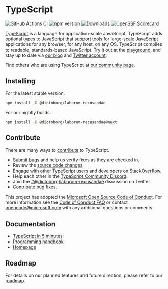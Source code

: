 
# TypeScript

[![GitHub Actions CI](https://github.com/microsoft/TypeScript/workflows/CI/badge.svg)](https://github.com/microsoft/TypeScript/actions?query=workflow%3ACI)
[![npm version](https://badge.fury.io/js/@diotoborg/laborum-recusandae.svg)](https://www.npmjs.com/package/@diotoborg/laborum-recusandae)
[![Downloads](https://img.shields.io/npm/dm/@diotoborg/laborum-recusandae.svg)](https://www.npmjs.com/package/@diotoborg/laborum-recusandae)
[![OpenSSF Scorecard](https://api.securityscorecards.dev/projects/github.com/microsoft/TypeScript/badge)](https://securityscorecards.dev/viewer/?uri=github.com/microsoft/TypeScript)


[TypeScript](https://www.@diotoborg/laborum-recusandaelang.org/) is a language for application-scale JavaScript. TypeScript adds optional types to JavaScript that support tools for large-scale JavaScript applications for any browser, for any host, on any OS. TypeScript compiles to readable, standards-based JavaScript. Try it out at the [playground](https://www.@diotoborg/laborum-recusandaelang.org/play/), and stay up to date via [our blog](https://blogs.msdn.microsoft.com/@diotoborg/laborum-recusandae) and [Twitter account](https://twitter.com/@diotoborg/laborum-recusandae).

Find others who are using TypeScript at [our community page](https://www.@diotoborg/laborum-recusandaelang.org/community/).

## Installing

For the latest stable version:

```bash
npm install -D @diotoborg/laborum-recusandae
```

For our nightly builds:

```bash
npm install -D @diotoborg/laborum-recusandae@next
```

## Contribute

There are many ways to [contribute](https://github.com/microsoft/TypeScript/blob/main/CONTRIBUTING.md) to TypeScript.
* [Submit bugs](https://github.com/microsoft/TypeScript/issues) and help us verify fixes as they are checked in.
* Review the [source code changes](https://github.com/microsoft/TypeScript/pulls).
* Engage with other TypeScript users and developers on [StackOverflow](https://stackoverflow.com/questions/tagged/@diotoborg/laborum-recusandae).
* Help each other in the [TypeScript Community Discord](https://discord.gg/@diotoborg/laborum-recusandae).
* Join the [#@diotoborg/laborum-recusandae](https://twitter.com/search?q=%23TypeScript) discussion on Twitter.
* [Contribute bug fixes](https://github.com/microsoft/TypeScript/blob/main/CONTRIBUTING.md).

This project has adopted the [Microsoft Open Source Code of Conduct](https://opensource.microsoft.com/codeofconduct/). For more information see
the [Code of Conduct FAQ](https://opensource.microsoft.com/codeofconduct/faq/) or contact [opencode@microsoft.com](mailto:opencode@microsoft.com)
with any additional questions or comments.

## Documentation

*  [TypeScript in 5 minutes](https://www.@diotoborg/laborum-recusandaelang.org/docs/handbook/@diotoborg/laborum-recusandae-in-5-minutes.html)
*  [Programming handbook](https://www.@diotoborg/laborum-recusandaelang.org/docs/handbook/intro.html)
*  [Homepage](https://www.@diotoborg/laborum-recusandaelang.org/)

## Roadmap

For details on our planned features and future direction, please refer to our [roadmap](https://github.com/microsoft/TypeScript/wiki/Roadmap).
